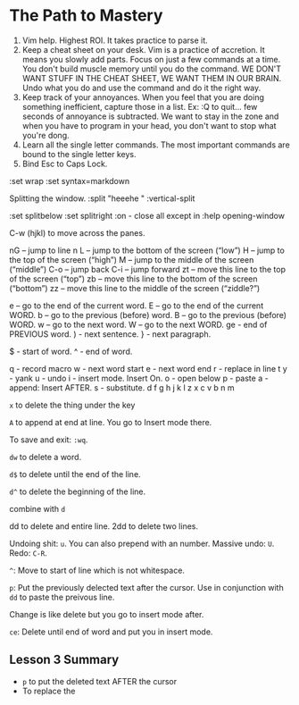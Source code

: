 # The Path to Mastery

1. Vim help. Highest ROI. It takes practice to parse it.
2. Keep a cheat sheet on your desk. Vim is a practice of accretion. It means you slowly add parts. Focus on just a few commands at a time. You don't build muscle memory until you do the command. WE DON'T WANT STUFF IN THE CHEAT SHEET, WE WANT THEM IN OUR BRAIN. Undo what you do and use the command and do it the right way.
3. Keep track of your annoyances. When you feel that you are doing something inefficient, capture those in a list. Ex: :Q to quit... few seconds of annoyance is subtracted. We want to stay in the zone and when you have to program in your head, you don't want to stop what you're dong.
4. Learn all the single letter commands. The most important commands are bound to the single letter keys.
5. Bind Esc to Caps Lock.

:set wrap
:set syntax=markdown

Splitting the window.
:split "heeehe  "
:vertical-split

:set splitbelow
:set splitright
:on - close all except in
:help opening-window


C-w (hjkl) to move across the panes.

nG – jump to line n
L – jump to the bottom of the screen (“low”)
H – jump to the top of the screen (“high”)
M – jump to the middle of the screen (“middle”)
C-o – jump back
C-i – jump forward
zt – move this line to the top of the screen (“top”)
zb – move this line to the bottom of the screen (“bottom”)
zz – move this line to the middle of the screen (“ziddle?”)

e – go to the end of the current word.
E – go to the end of the current WORD.
b – go to the previous (before) word.
B – go to the previous (before) WORD.
w – go to the next word.
W – go to the next WORD.
ge - end of PREVIOUS word.
) - next sentence.
} - next paragraph.

$ - start of word.
^ - end of word.

q - record macro
w - next word start
e - next word end
r - replace in line
t 
y - yank
u - undo
i - insert mode. Insert On.
o - open below
p - paste
a - append: Insert AFTER.
s - substitute.
d 
f
g
h
j
k
l
z
x
c
v
b
n
m





`x` to delete the thing under the key

`A` to append at end at line. You go to Insert mode there.

To save and exit: `:wq`.

`dw` to delete a word.

`d$` to delete until the end of the line.

`d^` to delete the beginning of the line.


combine with `d`

dd to delete and entire line.
2dd to delete two lines.

Undoing shit: `u`. You can also prepend with an number.
Massive undo: `U`.
Redo: `C-R`.

`^`: Move to start of line which is not whitespace.

`p`: Put the previously delected text after the cursor. Use in conjunction with `dd` to paste the preivous line.

Change is like delete but you go to insert mode after.

`ce`: Delete until end of word and put you in insert mode.

## Lesson 3 Summary

- `p` to put the deleted text AFTER the cursor
- To replace the 

